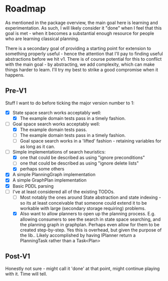 ﻿# Roadmap

As mentioned in the package overview, the main goal here is learning and experimentation.
As such, I will likely consider it "done" when I feel that this goal is met - when it becomes a substantial enough resource for people who are learning classical planning.

There is a secondary goal of providing a starting point for extension to something properly useful - hence the attention that I'll pay to finding useful abstractions before we hit v1.
There is of course potential for this to conflict with the main goal - by abstracting, we add complexity, which can make things harder to learn. I'll try my best to strike a good compromise when it happens.

## Pre-V1

Stuff I want to do before ticking the major version number to 1:

- [x] State space search works acceptably well:
  - [x] The example domain tests pass in a timely fashion.
- [ ] Goal space search works acceptably well:
  - [x] The example domain tests pass.
  - [ ] The example domain tests pass in a timely fashion.
  - [ ] Goal space search works in a 'lifted' fashion - retaining variables for as long as it can.
- [ ] Simple implementations of search heuristics:
    - [x] one that could be described as using "ignore preconditions"
    - [ ] one that could be described as using "ignore delete lists"
    - [x] perhaps some others
- [x] A simple PlanningGraph implementation
- [x] A simple GraphPlan implementation
- [x] Basic PDDL parsing
- [ ] I've at least considered all of the existing TODOs.
    - [ ] Most notably the ones around State abstraction and state indexing - so its at least conceivable that someone could extend it to be workable with large (secondary storage requiring) problems.
    - [x] Also want to allow planners to open up the planning process. E.g. allowing consumers to see the search in state space searching, and the planning graph in graphplan. Perhaps even allow for them to be created step-by-step. Yes this is overhead, but given the purpose of the lib.. Likely accomplished by having IPlanner return a PlanningTask rather than a Task&lt;Plan&gt;

## Post-V1

Honestly not sure - might call it 'done' at that point, might continue playing with it. Time will tell.
